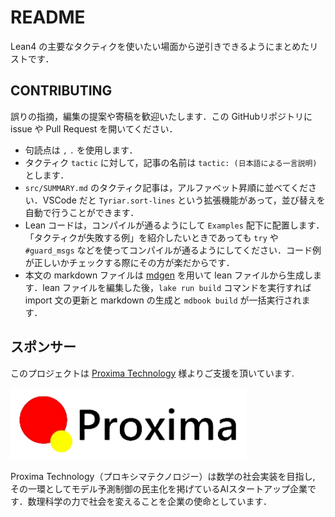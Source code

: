 # README

Lean4 の主要なタクティクを使いたい場面から逆引きできるようにまとめたリストです．

## CONTRIBUTING

誤りの指摘，編集の提案や寄稿を歓迎いたします．この GitHubリポジトリに issue や Pull Request を開いてください．

* 句読点は `,` `.` を使用します．
* タクティク `tactic` に対して，記事の名前は `tactic: (日本語による一言説明)` とします．
* `src/SUMMARY.md` のタクティク記事は，アルファベット昇順に並べてください．VSCode だと `Tyriar.sort-lines` という拡張機能があって，並び替えを自動で行うことができます．
* Lean コードは，コンパイルが通るようにして `Examples` 配下に配置します．「タクティクが失敗する例」を紹介したいときであっても `try` や `#guard_msgs` などを使ってコンパイルが通るようにしてください．コード例が正しいかチェックする際にその方が楽だからです．
* 本文の markdown ファイルは [mdgen](https://github.com/Seasawher/mdgen) を用いて lean ファイルから生成します．lean ファイルを編集した後，`lake run build` コマンドを実行すれば import 文の更新と markdown の生成と `mdbook build` が一括実行されます．

## スポンサー

このプロジェクトは [Proxima Technology](https://proxima-ai-tech.com/) 様よりご支援を頂いています.

![logo of Proxima Technology](./image/proxima.png)

Proxima Technology（プロキシマテクノロジー）は数学の社会実装を目指し, その⼀環としてモデル予測制御の民主化を掲げているAIスタートアップ企業です．数理科学の⼒で社会を変えることを企業の使命としています．

